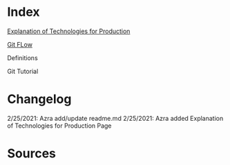 # Index

[Explanation of Technologies for Production](https://github.com/EmadAbdelhamidNJIT/IS601Ass1/blob/feature-azra/Technologies.md) 

[Git FLow](https://github.com/EmadAbdelhamidNJIT/IS601Ass1/blob/feature-azra/GitWorkFlow.md)

Definitions

Git Tutorial


# Changelog 
2/25/2021: Azra add/update readme.md
2/25/2021: Azra added Explanation of Technologies for Production Page

# Sources 
